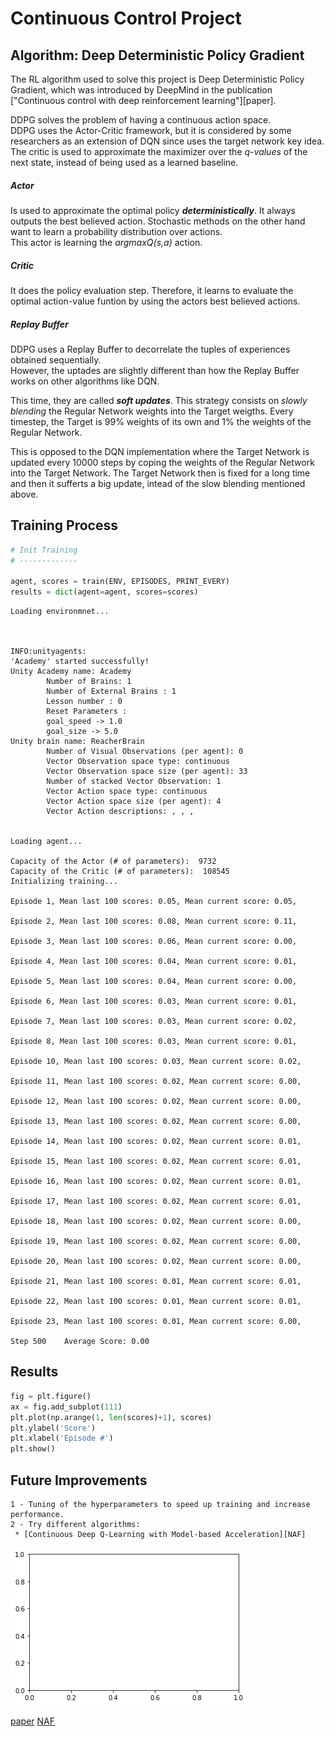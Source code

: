 
# Continuous Control Project


## Algorithm: Deep Deterministic Policy Gradient
The RL algorithm used to solve this project is Deep Deterministic Policy Gradient, which was introduced by DeepMind in the publication ["Continuous control with deep reinforcement learning"][paper].  

DDPG solves the problem of having a continuous action space.  
DDPG uses the Actor-Critic framework, but it is considered by some researchers as an extension of DQN since uses the target network key idea. The critic is used to approximate the maximizer over the *q-values* of the next state, instead of being used as a learned baseline.   

##### Actor
Is used to approximate the optimal policy ***deterministically***. It always outputs the best believed action. Stochastic methods on the other hand want to learn a probability distribution over actions.  
This actor is learning the *argmaxQ(s,a)* action.

##### Critic
It does the policy evaluation step. Therefore, it learns to evaluate the optimal action-value funtion by using the actors best believed actions.  

##### Replay Buffer
DDPG uses a Replay Buffer to decorrelate the tuples of experiences obtained sequentially.  
However, the uptades are slightly different than how the Replay Buffer works on other algorithms like DQN.  

This time, they are called ***soft updates***. 
This strategy consists on *slowly blending* the Regular Network weights into the Target weigths. Every timestep, the Target is 99% weights of its own and 1% the weights of the Regular Network.

This is opposed to the DQN implementation where the Target Network is updated every 10000 steps by coping the weights of the Regular Network into the Target Network. The Target Network then is fixed for a long time and then it sufferts a big update, intead of the slow blending mentioned above.



## Training Process

```python
# Init Training
# -------------

agent, scores = train(ENV, EPISODES, PRINT_EVERY)
results = dict(agent=agent, scores=scores)
```

    Loading environmnet...
    


    INFO:unityagents:
    'Academy' started successfully!
    Unity Academy name: Academy
            Number of Brains: 1
            Number of External Brains : 1
            Lesson number : 0
            Reset Parameters :
    		goal_speed -> 1.0
    		goal_size -> 5.0
    Unity brain name: ReacherBrain
            Number of Visual Observations (per agent): 0
            Vector Observation space type: continuous
            Vector Observation space size (per agent): 33
            Number of stacked Vector Observation: 1
            Vector Action space type: continuous
            Vector Action space size (per agent): 4
            Vector Action descriptions: , , , 


    Loading agent...
    
    Capacity of the Actor (# of parameters):  9732
    Capacity of the Critic (# of parameters):  108545
    Initializing training...
    
    Episode 1, Mean last 100 scores: 0.05, Mean current score: 0.05, 
    
    Episode 2, Mean last 100 scores: 0.08, Mean current score: 0.11, 
    
    Episode 3, Mean last 100 scores: 0.06, Mean current score: 0.00, 
    
    Episode 4, Mean last 100 scores: 0.04, Mean current score: 0.01, 
    
    Episode 5, Mean last 100 scores: 0.04, Mean current score: 0.00, 
    
    Episode 6, Mean last 100 scores: 0.03, Mean current score: 0.01, 
    
    Episode 7, Mean last 100 scores: 0.03, Mean current score: 0.02, 
    
    Episode 8, Mean last 100 scores: 0.03, Mean current score: 0.01, 
    
    Episode 10, Mean last 100 scores: 0.03, Mean current score: 0.02, 
    
    Episode 11, Mean last 100 scores: 0.02, Mean current score: 0.00, 
    
    Episode 12, Mean last 100 scores: 0.02, Mean current score: 0.00, 
    
    Episode 13, Mean last 100 scores: 0.02, Mean current score: 0.00, 
    
    Episode 14, Mean last 100 scores: 0.02, Mean current score: 0.01, 
    
    Episode 15, Mean last 100 scores: 0.02, Mean current score: 0.01, 
    
    Episode 16, Mean last 100 scores: 0.02, Mean current score: 0.01, 
    
    Episode 17, Mean last 100 scores: 0.02, Mean current score: 0.01, 
    
    Episode 18, Mean last 100 scores: 0.02, Mean current score: 0.00, 
    
    Episode 19, Mean last 100 scores: 0.02, Mean current score: 0.00, 
    
    Episode 20, Mean last 100 scores: 0.02, Mean current score: 0.00, 
    
    Episode 21, Mean last 100 scores: 0.01, Mean current score: 0.01, 
    
    Episode 22, Mean last 100 scores: 0.01, Mean current score: 0.01, 
    
    Episode 23, Mean last 100 scores: 0.01, Mean current score: 0.00, 
    
    Step 500	Average Score: 0.00


## Results 

```python
fig = plt.figure()
ax = fig.add_subplot(111)
plt.plot(np.arange(1, len(scores)+1), scores)
plt.ylabel('Score')
plt.xlabel('Episode #')
plt.show()
```


## Future Improvements  

    1 - Tuning of the hyperparameters to speed up training and increase performance.  
    2 - Try different algorithms:
     * [Continuous Deep Q-Learning with Model-based Acceleration][NAF] 


![png](output_9_1.png)

[paper](https://arxiv.org/abs/1509.02971)
[NAF](https://arxiv.org/abs/1603.00748)

